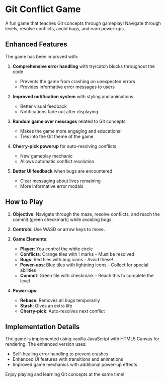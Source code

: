 # Git Conflict Game

A fun game that teaches Git concepts through gameplay! Navigate through levels, resolve conflicts, avoid bugs, and earn power-ups.

## Enhanced Features

The game has been improved with:

1. **Comprehensive error handling** with try/catch blocks throughout the code
   - Prevents the game from crashing on unexpected errors
   - Provides informative error messages to users

2. **Improved notification system** with styling and animations
   - Better visual feedback
   - Notifications fade out after displaying

3. **Random game over messages** related to Git concepts
   - Makes the game more engaging and educational
   - Ties into the Git theme of the game

4. **Cherry-pick powerup** for auto-resolving conflicts
   - New gameplay mechanic
   - Allows automatic conflict resolution

5. **Better UI feedback** when bugs are encountered
   - Clear messaging about lives remaining
   - More informative error modals

## How to Play

1. **Objective**: Navigate through the maze, resolve conflicts, and reach the commit (green checkmark) while avoiding bugs.

2. **Controls**: Use WASD or arrow keys to move.

3. **Game Elements**:
   - **Player**: You control the white circle
   - **Conflicts**: Orange tiles with ! marks - Must be resolved
   - **Bugs**: Red tiles with bug icons - Avoid these!
   - **Power-ups**: Blue tiles with lightning icons - Collect for special abilities
   - **Commit**: Green tile with checkmark - Reach this to complete the level

4. **Power-ups**:
   - **Rebase**: Removes all bugs temporarily
   - **Stash**: Gives an extra life
   - **Cherry-pick**: Auto-resolves next conflict

## Implementation Details

The game is implemented using vanilla JavaScript with HTML5 Canvas for rendering. The enhanced version uses:

- Self-healing error handling to prevent crashes
- Enhanced UI features with transitions and animations
- Improved game mechanics with additional power-up effects

Enjoy playing and learning Git concepts at the same time!
